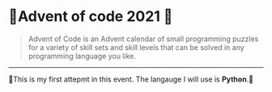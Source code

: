 # :santa:Advent of code 2021 :santa:

>Advent of Code is an Advent calendar of small programming puzzles for a variety of skill sets and skill levels that can be solved in any programming language you like.

---


:christmas_tree:This is my first attepmt in this event. The langauge I will use is **Python**.:christmas_tree:
